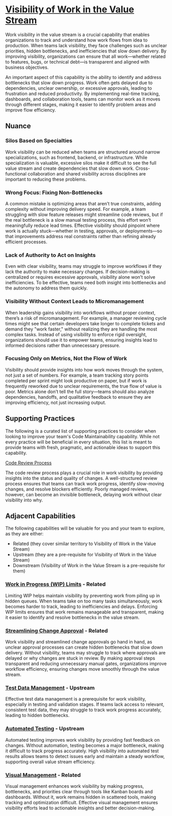# [Visibility of Work in the Value Stream](https://dora.dev/devops-capabilities/process/work-visibility-in-value-stream/)

Work visibility in the value stream is a crucial capability that enables organizations to track and understand how work flows from idea to production. When teams lack visibility, they face challenges such as unclear priorities, hidden bottlenecks, and inefficiencies that slow down delivery. By improving visibility, organizations can ensure that all work—whether related to features, bugs, or technical debt—is transparent and aligned with business objectives.

An important aspect of this capability is the ability to identify and address bottlenecks that slow down progress. Work often gets delayed due to dependencies, unclear ownership, or excessive approvals, leading to frustration and reduced productivity. By implementing real-time tracking, dashboards, and collaboration tools, teams can monitor work as it moves through different stages, making it easier to identify problem areas and improve flow efficiency.

## Nuance

### Silos Based on Specialties

Work visibility can be reduced when teams are structured around narrow specializations, such as frontend, backend, or infrastructure. While specialization is valuable, excessive silos make it difficult to see the full value stream and create dependencies that slow down work. Cross-functional collaboration and shared visibility across disciplines are important to reducing these problems.

### Wrong Focus: Fixing Non-Bottlenecks

A common mistake is optimizing areas that aren’t true constraints, adding complexity without improving delivery speed. For example, a team struggling with slow feature releases might streamline code reviews, but if the real bottleneck is a slow manual testing process, this effort won’t meaningfully reduce lead times. Effective visibility should pinpoint where work is actually stuck—whether in testing, approvals, or deployments—so that improvements address real constraints rather than refining already efficient processes.

### Lack of Authority to Act on Insights

Even with clear visibility, teams may struggle to improve workflows if they lack the authority to make necessary changes. If decision-making is centralized or requires excessive approvals, visibility alone won’t solve inefficiencies. To be effective, teams need both insight into bottlenecks and the autonomy to address them quickly.

### Visibility Without Context Leads to Micromanagement

When leadership gains visibility into workflows without proper context, there’s a risk of micromanagement. For example, a manager reviewing cycle times might see that certain developers take longer to complete tickets and demand they "work faster," without realizing they are handling the most complex tasks. Instead of using visibility to enforce rigid oversight, organizations should use it to empower teams, ensuring insights lead to informed decisions rather than unnecessary pressure.

### Focusing Only on Metrics, Not the Flow of Work

Visibility should provide insights into how work moves through the system, not just a set of numbers. For example, a team tracking story points completed per sprint might look productive on paper, but if work is frequently reworked due to unclear requirements, the true flow of value is poor. Metrics alone don’t tell the full story—teams should also analyze dependencies, handoffs, and qualitative feedback to ensure they are improving efficiency, not just increasing output.

## Supporting Practices

The following is a curated list of supporting practices to consider when looking to improve your team's Code Maintainability capability. While not every practice will be beneficial in every situation, this list is meant to provide teams with fresh, pragmatic, and actionable ideas to support this capability.

[Code Review Process](/practices/conduct-code-reviews.md)

The code review process plays a crucial role in work visibility by providing insights into the status and quality of changes.
A well-structured review process ensures that teams can track work progress, identify slow-moving changes, and resolve blockers efficiently.
Poorly managed reviews, however, can become an invisible bottleneck, delaying work without clear visibility into why.

<!-- NEXT: Add more existing practices -->

## Adjacent Capabilities

The following capabilities will be valuable for you and your team to explore, as they are either:

- Related (they cover similar territory to Visibility of Work in the Value Stream)
- Upstream (they are a pre-requisite for Visibility of Work in the Value Stream)
- Downstream (Visibility of Work in the Value Stream is a pre-requisite for them)

### [Work in Progress (WIP) Limits](/capabilities/work-in-process-limits.md) - Related

Limiting WIP helps maintain visibility by preventing work from piling up in hidden queues. When teams take on too many tasks simultaneously, work becomes harder to track, leading to inefficiencies and delays. Enforcing WIP limits ensures that work remains manageable and transparent, making it easier to identify and resolve bottlenecks in the value stream.

### [Streamlining Change Approval](/capabilities/streamline-change-approval.md) - Related

Work visibility and streamlined change approvals go hand in hand, as unclear approval processes can create hidden bottlenecks that slow down delivery. Without visibility, teams may struggle to track where approvals are delayed or why changes are stuck in review. By making approval steps transparent and reducing unnecessary manual gates, organizations improve workflow efficiency, ensuring changes move smoothly through the value stream.

### [Test Data Management](/capabilities/test-data-management.md) - Upstream

Effective test data management is a prerequisite for work visibility, especially in testing and validation stages. If teams lack access to relevant, consistent test data, they may struggle to track work progress accurately, leading to hidden bottlenecks.

### [Automated Testing](/capabilities/test-automation.md) - Upstream

Automated testing improves work visibility by providing fast feedback on changes.
Without automation, testing becomes a major bottleneck, making it difficult to track progress accurately.
High visibility into automated test results allows teams to detect issues early and maintain a steady workflow, supporting overall value stream efficiency.

### [Visual Management](/capabilities/visual-management.md) - Related

Visual management enhances work visibility by making progress, bottlenecks, and priorities clear through tools like Kanban boards and dashboards. Without it, work remains hidden in scattered tools, making tracking and optimization difficult. Effective visual management ensures visibility efforts lead to actionable insights and better decision-making.